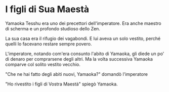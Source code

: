 # I figli di Sua Maestà

Yamaoka Tesshu era uno dei precettori dell'imperatore. Era anche maestro di scherma e un profondo studioso dello Zen.

La sua casa era il rifugio dei vagabondi. E lui aveva un solo vestito, perché quelli lo facevano restare sempre povero.

L'imperatore, notando com'era consunto l'abito di Yamaoka, gli diede un po' di denaro per comprarsene degli altri. Ma la volta successiva Yamaoka comparve col solito vestito vecchio.

"Che ne hai fatto degli abiti nuovi, Yamaoka?" domandò l'imperatore

"Ho rivestito i figli di Vostra Maestà" spiegò Yamaoka.
